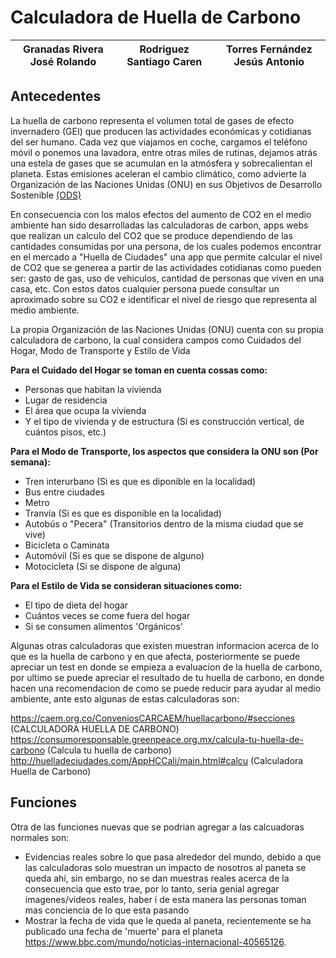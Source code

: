 # Calculadora de Huella de Carbono
| Granadas Rivera José Rolando |  Rodriguez Santiago Caren | Torres Fernández Jesús Antonio |
| ---------------------------- | ------------------------- | ------------------------------ |


## Antecedentes
La huella de carbono representa el volumen total de gases de efecto invernadero (GEI) que producen las actividades económicas y cotidianas del ser humano.
Cada vez que viajamos en coche, cargamos el teléfono móvil o ponemos una lavadora, entre otras miles de rutinas, dejamos atrás una estela de gases que se acumulan en la atmósfera y sobrecalientan el planeta. Estas emisiones aceleran el cambio climático, como advierte la Organización de las Naciones Unidas (ONU) en sus Objetivos de Desarrollo Sostenible [(ODS)](https://www.iberdrola.com/sostenibilidad/comprometidos-objetivos-desarrollo-sostenible)

En consecuencia con los malos efectos del aumento de CO2 en el medio ambiente han sido desarrolladas las calculadoras de carbon, apps webs que realizan un calculo del CO2 que se produce dependiendo de las cantidades consumidas por una persona, de los cuales podemos encontrar en el mercado a "Huella de Ciudades" una app que permite calcular el nivel de CO2 que se generea a partir de las actividades cotidianas como pueden ser: gasto de gas, uso de vehiculos, cantidad de personas que viven en una casa, etc. Con estos datos cualquier persona puede consultar un aproximado sobre su CO2 e identificar el nivel de riesgo que representa al medio ambiente.

La propia Organización de las Naciones Unidas (ONU) cuenta con su propia calculadora de carbono, la cual considera campos como Cuidados del Hogar, Modo de Transporte y Estilo de Vida

**Para el Cuidado del Hogar se toman en cuenta cossas como:**
- Personas que habitan la vivienda
- Lugar de residencia 
- El área que ocupa la vivienda
- Y el tipo de vivienda y de estructura (Si es construcción vertical, de cuántos pisos, etc.)

**Para el Modo de Transporte, los aspectos que considera la ONU son (Por semana):**
- Tren interurbano (Si es que es diponible en la localidad)
- Bus entre ciudades
- Metro
- Tranvía (Si es que es disponible en la localidad)
- Autobús o "Pecera" (Transitorios dentro de la misma ciudad que se vive)
- Bicicleta o Caminata
- Automóvil (Si es que se dispone de alguno)
- Motocicleta (Si se dispone de alguna)

**Para el Estilo de Vida se consideran situaciones como:**
- El tipo de dieta del hogar
- Cuántos veces se come fuera del hogar
- Si se consumen alimentos 'Orgánicos'

Algunas otras calculadoras que existen muestran informacion acerca de lo que es la huella de carbono y en que afecta, posteriormente se puede apreciar un test en donde se empieza a evaluacion de la huella de carbono, por ultimo se puede apreciar el resultado de tu huella de carbono, en donde hacen una recomendacion de como se puede reducir para ayudar al medio ambiente, ante esto algunas de estas calculadoras son:

https://caem.org.co/ConveniosCARCAEM/huellacarbono/#secciones (CALCULADORA HUELLA DE CARBONO)
https://consumoresponsable.greenpeace.org.mx/calcula-tu-huella-de-carbono (Calcula tu huella de carbono)
http://huelladeciudades.com/AppHCCali/main.html#calcu (Calculadora Huella de Carbono)


## Funciones
Otra de las funciones nuevas que se podrian agregar a las calcuadoras normales son:

- Evidencias reales sobre lo que pasa alrededor del mundo, debido a que las calculadoras solo muestran un impacto de nosotros al paneta se queda ahí, sin embargo, no se dan muestras reales acerca de la consecuencia que esto trae, por lo tanto, seria genial agregar imagenes/videos reales, haber i de esta manera las personas toman mas conciencia de lo que esta pasando
- Mostrar la fecha de vida que le queda al paneta, recientemente se ha publicado una fecha de 'muerte' para el planeta https://www.bbc.com/mundo/noticias-internacional-40565126.


